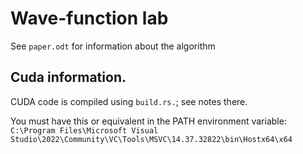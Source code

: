 # Wave-function lab

See `paper.odt` for information about the algorithm


## Cuda information.
CUDA code is compiled using `build.rs.`; see notes there. 

You must have this or equivalent in the PATH environment variable: `C:\Program Files\Microsoft Visual Studio\2022\Community\VC\Tools\MSVC\14.37.32822\bin\Hostx64\x64`